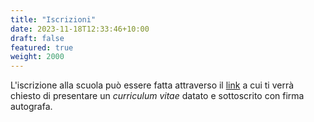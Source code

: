 ```yaml
---
title: "Iscrizioni"
date: 2023-11-18T12:33:46+10:00
draft: false
featured: true
weight: 2000
---
```


L'iscrizione alla scuola può essere fatta attraverso il [link](https://forms.gle/TEap5g8c4Uuv6U5W8)
a cui ti verrà chiesto di presentare un *curriculum vitae* datato e sottoscrito con firma autografa.
